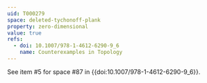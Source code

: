 ```yaml
---
uid: T000279
space: deleted-tychonoff-plank
property: zero-dimensional
value: true
refs:
  - doi: 10.1007/978-1-4612-6290-9_6
    name: Counterexamples in Topology
---
```

See item #5 for space #87 in {{doi:10.1007/978-1-4612-6290-9_6}}.
